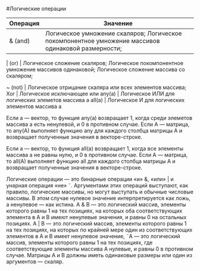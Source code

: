 #Логические операции

Операция | Значение
-------- | ----------------------------------------------------------------------------------------------------------------------
& (and)  | Логическое умножение скаляров; Логическое покомпонентное умножение массивов одинаковой размерности;

\| (or)  | Логическое сложение скаляров; Логическое покомпонентное умножение массивов одинаковой; Логическое сложение массива со скаляром;

~ (not)  | Логическое отрицание скаляра или всех элементов массива;
Xor      | Логическое исключающее или
any(a)   | Логическое ИЛИ для логических элеметов массива a
all(a)   | Логическое И для логических элементов массива а

Если a — вектор, то функция any(a) возвращает 1, когда среди элеметов массива a есть ненулевой, и 0 в противном случае. Если A — матрица, то any(A) выполняет функцию any для каждого столбца матрицы A и возвращает полученные значения в векторе-строке. 

Если a — вектор, то функция all(a) возвращает 1, когда все элементы массива a не равны нулю, и 0 в противном случае. Если A — матрица, то all(A) выполняет функцию all для каждого столбца матрицы A и возвращает полученные значения в векторе-строке.

Логические операции — это бинарные операции «и» &, «или» | и унарная операция «не» ˜. Аргументами этих операций выступают, как правило, логические массивы, но могут выступать и обычные числовые массивы. В этом случае нулевое значение интерпретируется как ложь, а ненулевое — как истина. A & B — это логический массив, элементы которого равны 1 на тех позициях, на которых оба соответствующих элемента в A и B имеют ненулевые значения, и равны 0 на остальных позициях. A | B — это логический массив, элементы которого равны 1 на тех позициях, на которых по крайней мере один из соответствующих элементов в A и B имеет ненулевое значение, ˜A — это логический массив, элементы которого равны 1 на тех позициях, где соответствующие элементы массива A нулевые, и равны 0 в противном случае. Матрицы A и B должны иметь одинаковые размеры или один из аргументов — скаляр.
